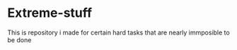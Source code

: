 # Extreme-stuff
This is repository i made for certain hard tasks that are nearly immposible to be done
